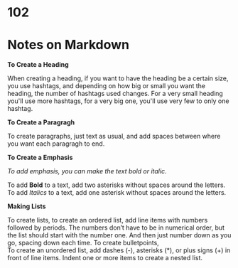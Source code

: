 # **102**

# **Notes on Markdown**

**To Create a Heading**

When creating a heading, if you want to have the heading be a certain size, you use hashtags, and depending on how big or small you want the heading, the number of hashtags used changes. For a very small heading you'll use more hashtags, for a very big one, you'll use very few to only one hashtag.

**To Create a Paragragh**

To create paragraphs, just text as usual, and add spaces between where you want each paragragh to end.

**To Create a Emphasis**

*To add emphasis, you can make the text bold or italic.*

To add **Bold** to a text, add two asterisks without spaces around the letters. To add *Italics* to a text, add one asterisk without spaces around the letters.

**Making Lists**

To create lists, to create an ordered list, add line items with numbers followed by periods. The numbers don’t have to be in numerical order, but the list should start with the number one. And then just number down as you go, spacing down each time. To create bulletpoints,  
To create an unordered list, add dashes (-), asterisks (*), or plus signs (+) in front of line items. Indent one or more items to create a nested list.


